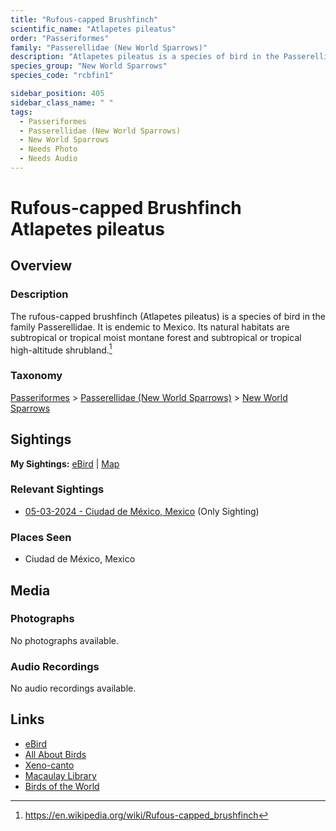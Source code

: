 ```yaml
---
title: "Rufous-capped Brushfinch"
scientific_name: "Atlapetes pileatus"
order: "Passeriformes"
family: "Passerellidae (New World Sparrows)"
description: "Atlapetes pileatus is a species of bird in the Passerellidae (New World Sparrows) family. It has been observed 1 times."
species_group: "New World Sparrows"
species_code: "rcbfin1"

sidebar_position: 405
sidebar_class_name: " "
tags: 
  - Passeriformes
  - Passerellidae (New World Sparrows)
  - New World Sparrows
  - Needs Photo
  - Needs Audio
---
```


# Rufous-capped Brushfinch <span className='sci_name'>Atlapetes pileatus</span>

## Overview

### Description
The rufous-capped brushfinch (Atlapetes pileatus) is a species of bird in the family Passerellidae. It is endemic to Mexico.
Its natural habitats are subtropical or tropical moist montane forest and subtropical or tropical high-altitude shrubland.[^1]

[^1]: https://en.wikipedia.org/wiki/Rufous-capped_brushfinch

### Taxonomy
[Passeriformes](/tags/passeriformes) > [Passerellidae (New World Sparrows)](/tags/passerellidae-new-world-sparrows) > [New World Sparrows](/tags/new-world-sparrows)


## Sightings

**My Sightings:** [eBird](https://ebird.org/lifelist?r=world&time=life&spp=rcbfin1) | [Map](/map?species_code=rcbfin1)

### Relevant Sightings

* [05-03-2024 - Ciudad de México, Mexico](https://ebird.org/checklist/S171944290) (Only Sighting)

### Places Seen

* Ciudad de México, Mexico



## Media
### Photographs
No photographs available.

### Audio Recordings
No audio recordings available.

## Links
* [eBird](https://ebird.org/species/rcbfin1) 
* [All About Birds](https://www.allaboutbirds.org/guide/rcbfin1) 
* [Xeno-canto](https://www.xeno-canto.org/species/atlapetes-pileatus) 
* [Macaulay Library](https://search.macaulaylibrary.org/catalog?taxonCode=rcbfin1&sort=rating_rank_desc)
* [Birds of the World](https://birdsoftheworld.org/bow/species/rcbfin1)
